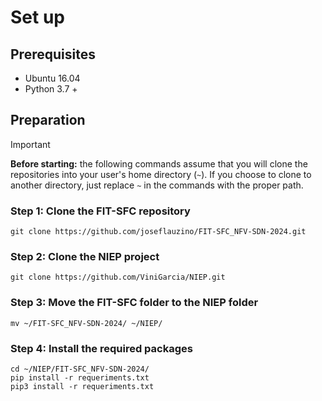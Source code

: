 # Set up

## Prerequisites

- Ubuntu 16.04
- Python 3.7 +

## Preparation

> [!IMPORTANT] 
> **Before starting:** the following commands assume that you will clone the repositories into your user's home directory (`~`). If you choose to clone to another directory, just replace `~` in the commands with the proper path.

### Step 1: Clone the FIT-SFC repository
    git clone https://github.com/joseflauzino/FIT-SFC_NFV-SDN-2024.git

### Step 2: Clone the NIEP project
    git clone https://github.com/ViniGarcia/NIEP.git

### Step 3: Move the FIT-SFC folder to the NIEP folder
    mv ~/FIT-SFC_NFV-SDN-2024/ ~/NIEP/

### Step 4: Install the required packages 
	cd ~/NIEP/FIT-SFC_NFV-SDN-2024/
	pip install -r requeriments.txt
	pip3 install -r requeriments.txt